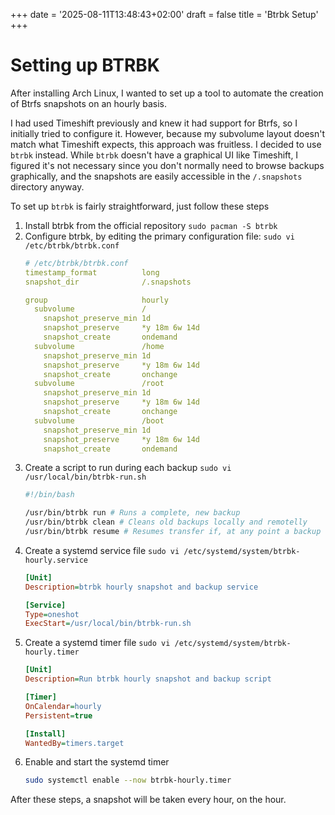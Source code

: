 +++
date = '2025-08-11T13:48:43+02:00'
draft = false
title = 'Btrbk Setup'
+++

# Setting up BTRBK
After installing Arch Linux, I wanted to set up a tool to automate the creation of Btrfs snapshots on an hourly basis.

I had used Timeshift previously and knew it had support for Btrfs, so I initially tried to configure it. However, because my subvolume layout doesn't match what Timeshift expects, this approach was fruitless. I decided to use `btrbk` instead. While `btrbk` doesn't have a graphical UI like Timeshift, I figured it's not necessary since you don't normally need to browse backups graphically, and the snapshots are easily accessible in the `/.snapshots` directory anyway.

To set up `btrbk` is fairly straightforward, just follow these steps
1. Install btrbk from the official repository
   `sudo pacman -S btrbk`
2. Configure btrbk, by editing the primary configuration file:
   `sudo vi /etc/btrbk/btrbk.conf`
   ```yaml
   # /etc/btrbk/btrbk.conf
   timestamp_format          long
   snapshot_dir              /.snapshots
   
   group                     hourly
     subvolume               /
       snapshot_preserve_min 1d
       snapshot_preserve     *y 18m 6w 14d
       snapshot_create       ondemand
     subvolume               /home
       snapshot_preserve_min 1d
       snapshot_preserve     *y 18m 6w 14d
       snapshot_create       onchange
     subvolume               /root
       snapshot_preserve_min 1d
       snapshot_preserve     *y 18m 6w 14d
       snapshot_create       onchange
     subvolume               /boot
       snapshot_preserve_min 1d
       snapshot_preserve     *y 18m 6w 14d
       snapshot_create       ondemand
   ```
3. Create a script to run during each backup
   `sudo vi /usr/local/bin/btrbk-run.sh`
   ```bash
   #!/bin/bash
   
   /usr/bin/btrbk run # Runs a complete, new backup
   /usr/bin/btrbk clean # Cleans old backups locally and remotelly
   /usr/bin/btrbk resume # Resumes transfer if, at any point a backup has been taken without being transfered to a target.
   ```
4. Create a systemd service file
   `sudo vi /etc/systemd/system/btrbk-hourly.service`
   ```ini
   [Unit]
   Description=btrbk hourly snapshot and backup service
   
   [Service]
   Type=oneshot
   ExecStart=/usr/local/bin/btrbk-run.sh
   ```
5. Create a systemd timer file
   `sudo vi /etc/systemd/system/btrbk-hourly.timer`
   ```ini
   [Unit]
   Description=Run btrbk hourly snapshot and backup script
   
   [Timer]
   OnCalendar=hourly
   Persistent=true
   
   [Install]
   WantedBy=timers.target
   ```
6. Enable and start the systemd timer
   ```bash
   sudo systemctl enable --now btrbk-hourly.timer
   ```

After these steps, a snapshot will be taken every hour, on the hour.

